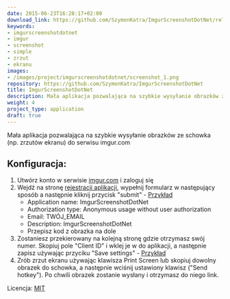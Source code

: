 ```yaml
---
date: 2015-06-23T16:28:17+02:00
download_link: https://github.com/SzymonKatra/ImgurScreenshotDotNet/releases/latest
keywords:
- imgurscreenshotdotnet
- imgur
- screenshot
- simple
- zrzut
- ekranu
images:
- /images/project/imgurscreenshotdotnet/screenshot_1.png
repository: https://github.com/SzymonKatra/ImgurScreenshotDotNet
title: ImgurScreenshotDotNet
description: Mała aplikacja pozwalająca na szybkie wysyłanie obrazków ze schowka (np. zrzutów ekranu) do serwisu imgur.com
weight: 4
project_type: application
draft: true
---
```


Mała aplikacja pozwalająca na szybkie wysyłanie obrazków ze schowka (np. zrzutów ekranu) do serwisu imgur.com

## Konfiguracja:
1. Utwórz konto w serwisie [imgur.com](http://imgur.com/) i zaloguj się
2. Wejdź na stronę [rejestracji aplikacji](https://api.imgur.com/oauth2/addclient), wypełnij formularz w następujący sposób a następnie kliknij przycisk "submit" - [Przykład](/images/project/imgurscreenshotdotnet/tutorial_1.png)
	- Application name: ImgurScreenshotDotNet
	- Authorization type: Anonymous usage without user authorization
	- Email: TWÓJ_EMAIL
	- Description: ImgurScreenshotDotNet
	- Przepisz kod z obrazka na dole
3. Zostaniesz przekierowany na kolejną stronę gdzie otrzymasz swój numer. Skopiuj pole "Client ID" i wklej je w do aplikacji, a następnie zapisz używając przyciku "Save settings" - [Przykład](/images/project/imgurscreenshotdotnet/tutorial_2.png)
4. Zrób zrzut ekranu używając klawisza Print Screen lub skopiuj dowolny obrazek do schowka, a następnie wciśnij ustawiony klawisz ("Send hotkey"). Po chwili obrazek zostanie wysłany i otrzymasz do niego link.

Licencja: [MIT](https://github.com/SzymonKatra/ImgurScreenshotDotNet/blob/master/LICENSE)
